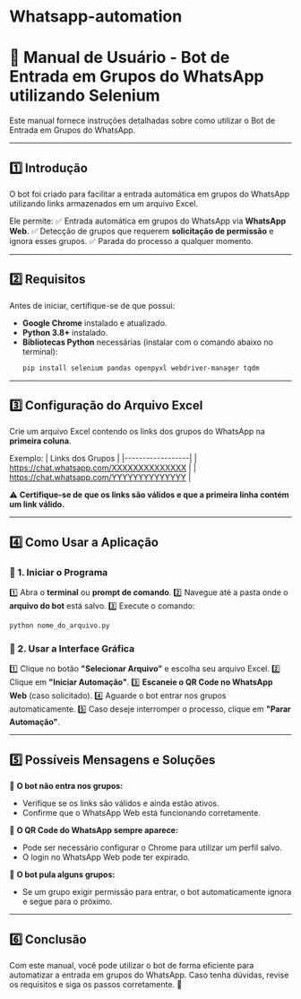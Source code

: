 # Whatsapp-automation
# 📖 Manual de Usuário - Bot de Entrada em Grupos do WhatsApp utilizando Selenium

Este manual fornece instruções detalhadas sobre como utilizar o Bot de Entrada em Grupos do WhatsApp.

---

## 1️⃣ Introdução
O bot foi criado para facilitar a entrada automática em grupos do WhatsApp utilizando links armazenados em um arquivo Excel.

Ele permite:
✅ Entrada automática em grupos do WhatsApp via **WhatsApp Web**.
✅ Detecção de grupos que requerem **solicitação de permissão** e ignora esses grupos.
✅ Parada do processo a qualquer momento.

---

## 2️⃣ Requisitos
Antes de iniciar, certifique-se de que possui:
- **Google Chrome** instalado e atualizado.
- **Python 3.8+** instalado.
- **Bibliotecas Python** necessárias (instalar com o comando abaixo no terminal):
  ```bash
  pip install selenium pandas openpyxl webdriver-manager tqdm
  ```

---

## 3️⃣ Configuração do Arquivo Excel
Crie um arquivo Excel contendo os links dos grupos do WhatsApp na **primeira coluna**.

Exemplo:
| Links dos Grupos |
|------------------|
| https://chat.whatsapp.com/XXXXXXXXXXXXXX |
| https://chat.whatsapp.com/YYYYYYYYYYYYYY |

⚠️ **Certifique-se de que os links são válidos e que a primeira linha contém um link válido.**

---

## 4️⃣ Como Usar a Aplicação

### 📌 1. Iniciar o Programa
1️⃣ Abra o **terminal** ou **prompt de comando**.
2️⃣ Navegue até a pasta onde o **arquivo do bot** está salvo.
3️⃣ Execute o comando:
   ```bash
   python nome_do_arquivo.py
   ```

### 📌 2. Usar a Interface Gráfica
1️⃣ Clique no botão **"Selecionar Arquivo"** e escolha seu arquivo Excel.
2️⃣ Clique em **"Iniciar Automação"**.
3️⃣ **Escaneie o QR Code no WhatsApp Web** (caso solicitado).
4️⃣ Aguarde o bot entrar nos grupos automaticamente.
5️⃣ Caso deseje interromper o processo, clique em **"Parar Automação"**.

---

## 5️⃣ Possíveis Mensagens e Soluções

🔹 **O bot não entra nos grupos:**
- Verifique se os links são válidos e ainda estão ativos.
- Confirme que o WhatsApp Web está funcionando corretamente.

🔹 **O QR Code do WhatsApp sempre aparece:**
- Pode ser necessário configurar o Chrome para utilizar um perfil salvo.
- O login no WhatsApp Web pode ter expirado.

🔹 **O bot pula alguns grupos:**
- Se um grupo exigir permissão para entrar, o bot automaticamente ignora e segue para o próximo.

---

## 6️⃣ Conclusão
Com este manual, você pode utilizar o bot de forma eficiente para automatizar a entrada em grupos do WhatsApp.
Caso tenha dúvidas, revise os requisitos e siga os passos corretamente. 🚀
